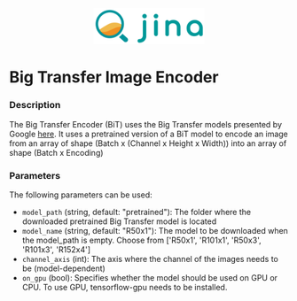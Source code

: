<p align="center">
<img src="https://github.com/jina-ai/jina/blob/master/.github/logo-only.gif?raw=true" alt="Jina banner" width="200px">
</p>

# Big Transfer Image Encoder

### Description
The Big Transfer Encoder (BiT) uses the Big Transfer models presented by Google [here]((https://github.com/google-research/big_transfer)).
It uses a pretrained version of a BiT model to encode an image from an array of shape 
(Batch x (Channel x Height x Width)) into an array of shape (Batch x Encoding)

### Parameters
The following parameters can be used:

- `model_path` (string, default: "pretrained"): The folder where the downloaded pretrained Big Transfer model is located
- `model_name` (string, default: "R50x1"): The model to be downloaded when the model_path is empty. Choose from ['R50x1', 'R101x1', 'R50x3', 'R101x3', 'R152x4']
- `channel_axis` (int): The axis where the channel of the images needs to be (model-dependent)
- `on_gpu` (bool): Specifies whether the model should be used on GPU or CPU. To use GPU, tensorflow-gpu needs to be installed.